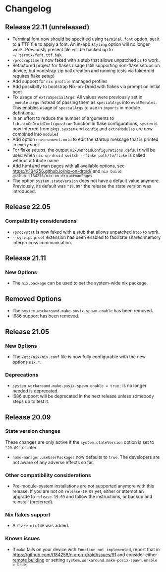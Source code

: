 # Changelog

## Release 22.11 (unreleased)

* Terminal font now should be specified using `terminal.font` option,
  set it to a TTF file to apply a font.
  An in-app `Styling` option will no longer work.
  Previously present file will be backed up to `~/.termux/font.ttf.bak`.
* `/proc/uptime` is now faked with a stub that allows unpatched `ps` to work.
* Refactored project for flakes usage (still supporting non-flake setups on
  device, but bootstrap zip ball creation and running tests via fakedroid
  requires flake setup)
* Add support for `nix profile` managed profiles
* Add possibilty to bootstrap Nix-on-Droid with flakes via prompt on initial
  boot
* Fix usage of `extraSpecialArgs`: All values were previously set in
  `_module.args` instead of passing them as `specialArgs` into `evalModules`.
  This enables usage of `specialArgs` to use in `imports` in module defintions.
* In an effort to reduce the number of arguments to `lib.nixOnDroidConfiguration`
  function in flake configurations, `system` is now inferred from `pkgs.system`
  and `config` and `extraModules` are now combined into `modules`
* Add option `environment.motd` to edit the startup message that is printed in
  every shell
* For flake setups, the output `nixOnDroidConfigurations.default` will be used
  when `nix-on-droid switch --flake path/to/flake` is called without attribute
  name
* Add html and man pages with all available options, see <https://t184256.github.io/nix-on-droid/>
  and `nix build github:t184256/nix-on-droid#manPages`
* The option `system.stateVersion` does not have a default value anymore.
  Previously, its default was `"19.09"` the release the state version was
  introduced.

## Release 22.05

### Compatibility considerations

* `/proc/stat` is now faked with a stub that allows unpatched `htop` to work.
* `--sysvipc` `proot` extension has been enabled
  to facilitate shared memory interprocess communication.

## Release 21.11

### New Options

* The `nix.package` can be used to set the system-wide nix package.

## Removed Options

* The `system.workaround.make-posix-spawn.enable` has been removed.
* i686 support has been removed.

## Release 21.05

### New Options

* The `/etc/nix/nix.conf` file is now fully configurable with the
  new options `nix.*`.

### Deprecations

* `system.workaround.make-posix-spawn.enable = true;` is no longer needed
  is deprecated.
* i686 support will be deprecated in the next release
  unless somebody steps up to test it.

## Release 20.09

### State version changes

These changes are only active
if the `system.stateVersion` option is set to `"20.09"` or later.

* `home-manager.useUserPackages` now defaults to `true`.
  The developers are not aware of any adverse effects so far.

### Other compatibility considerations

* Pre-module-system installations are not supported anymore with this release.
  If you are not on `release-19.09` yet,
  either or attempt an upgrade to `release-19.09`
  and follow the instructions, or backup and reinstall (preferred).

### Nix flakes support

* A `flake.nix` file was added.

### Known issues

* If `make` fails on your device with `Function not implemented`,
  report that in https://github.com/t184256/nix-on-droid/issues/91
  and consider either
  [remote building](https://github.com/t184256/nix-on-droid/wiki/Remote-building)
  or setting `system.workaround.make-posix-spawn.enable = true;`
